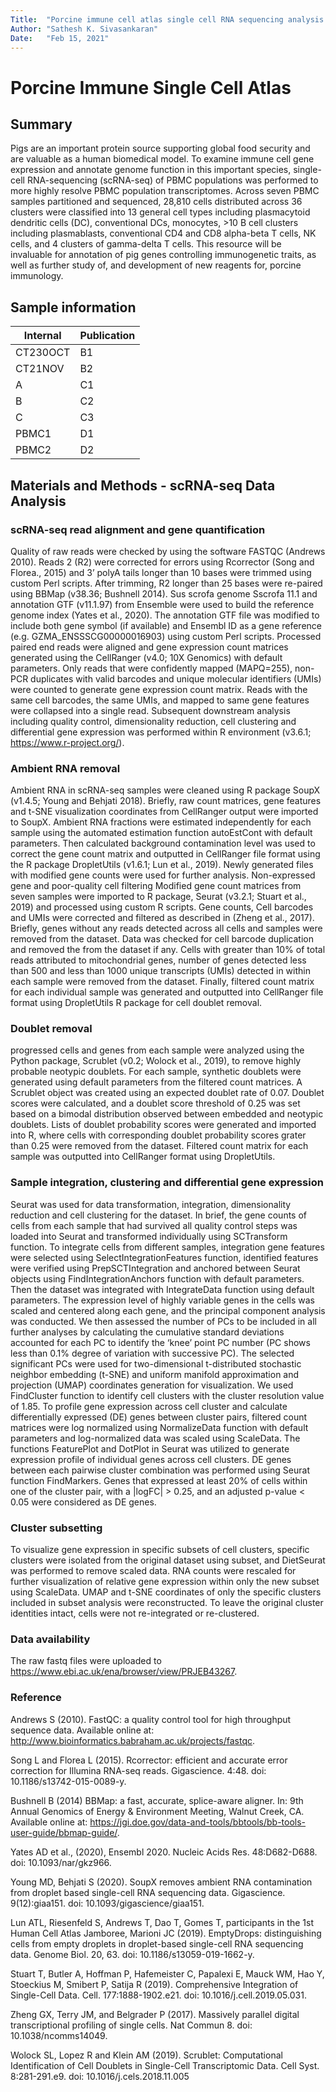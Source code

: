 ```yaml
---
Title:  "Porcine immune cell atlas single cell RNA sequencing analysis pipeline"
Author: "Sathesh K. Sivasankaran"
Date:   "Feb 15, 2021"
---
```


# Porcine Immune Single Cell Atlas

## Summary
Pigs are an important protein source supporting global food security and are valuable as a human biomedical model. To examine immune cell gene expression and annotate genome function in this important species, single-cell RNA-sequencing (scRNA-seq) of PBMC populations was performed to more highly resolve PBMC population transcriptomes. Across seven PBMC samples partitioned and sequenced, 28,810 cells distributed across 36 clusters were classified into 13 general cell types including plasmacytoid dendritic cells (DC), conventional DCs, monocytes, >10 B cell clusters including plasmablasts, conventional CD4 and CD8 alpha-beta T cells, NK cells, and 4 clusters of gamma-delta T cells. This resource will be invaluable for annotation of pig genes controlling immunogenetic traits, as well as further study of, and development of new reagents for, porcine immunology.

## Sample information
| Internal | Publication |
|----------|-------------|
| CT230OCT | B1          |
| CT21NOV  | B2          |
| A        | C1          |
| B        | C2          |
| C        | C3          |
| PBMC1    | D1          |
| PBMC2    | D2          |

## Materials and Methods - scRNA-seq Data Analysis
### scRNA-seq read alignment and gene quantification
Quality of raw reads were checked by using the software FASTQC (Andrews 2010). Reads 2 (R2) were corrected for errors using Rcorrector (Song and Florea., 2015) and 3’ polyA tails longer than 10 bases were trimmed using custom Perl scripts. After trimming, R2 longer than 25 bases were re-paired using BBMap (v38.36; Bushnell 2014). Sus scrofa genome Sscrofa 11.1 and annotation GTF (v11.1.97) from Ensemble were used to build the reference genome index (Yates et al., 2020). The annotation GTF file was modified to include both gene symbol (if available) and Ensembl ID as a gene reference (e.g. GZMA_ENSSSCG00000016903) using custom Perl scripts. Processed paired end reads were aligned and gene expression count matrices generated using the CellRanger (v4.0; 10X Genomics) with default parameters. Only reads that were confidently mapped (MAPQ=255), non-PCR duplicates with valid barcodes and unique molecular identifiers (UMIs) were counted to generate gene expression count matrix. Reads with the same cell barcodes, the same UMIs, and mapped to same gene features were collapsed into a single read. Subsequent downstream analysis including quality control, dimensionality reduction, cell clustering and differential gene expression was performed within R environment (v3.6.1; https://www.r-project.org/).

### Ambient RNA removal
Ambient RNA in scRNA-seq samples were cleaned using R package SoupX (v1.4.5; Young and Behjati 2018). Briefly, raw count matrices, gene features and t-SNE visualization coordinates from CellRanger output were imported to SoupX. Ambient RNA fractions were estimated independently for each sample using the automated estimation function autoEstCont with default parameters. Then calculated background contamination level was used to correct the gene count matrix and outputted in CellRanger file format using the R package DropletUtils (v1.6.1; Lun et al., 2019). Newly generated files with modified gene counts were used for further analysis.
Non-expressed gene and poor-quality cell filtering
Modified gene count matrices from seven samples were imported to R package, Seurat (v3.2.1; Stuart et al., 2019) and processed using custom R scripts. Gene counts, Cell barcodes and UMIs were corrected and filtered as described in (Zheng et al., 2017). Briefly, genes without any reads detected across all cells and samples were removed from the dataset. Data was checked for cell barcode duplication and removed the from the dataset if any. Cells with greater than 10% of total reads attributed to mitochondrial genes, number of genes detected less than 500 and less than 1000 unique transcripts (UMIs) detected in within each sample were removed from the dataset. Finally, filtered count matrix for each individual sample was generated and outputted into CellRanger file format using DropletUtils R package for cell doublet removal.

### Doublet removal
progressed cells and genes from each sample were analyzed using the Python package, Scrublet (v0.2; Wolock et al., 2019), to remove highly probable neotypic doublets. For each sample, synthetic doublets were generated using default parameters from the filtered count matrices. A Scrublet object was created using an expected doublet rate of 0.07. Doublet scores were calculated, and a doublet score threshold of 0.25 was set based on a bimodal distribution observed between embedded and neotypic doublets. Lists of doublet probability scores were generated and imported into R, where cells with corresponding doublet probability scores grater than 0.25 were removed from the dataset. Filtered count matrix for each sample was outputted into CellRanger format using DropletUtils.

### Sample integration, clustering and differential gene expression
Seurat was used for data transformation, integration, dimensionality reduction and cell clustering for the dataset. In brief, the gene counts of cells from each sample that had survived all quality control steps was loaded into Seurat and transformed individually using SCTransform function. To integrate cells from different samples, integration gene features were selected using SelectIntegrationFeatures function, identified features were verified using PrepSCTIntegration and anchored between Seurat objects using FindIntegrationAnchors function with default parameters. Then the dataset was integrated with IntegrateData function using default parameters. The expression level of highly variable genes in the cells was scaled and centered along each gene, and the principal component analysis was conducted. We then assessed the number of PCs to be included in all further analyses by calculating the cumulative standard deviations accounted for each PC to identify the ‘knee’ point PC number (PC shows less than 0.1% degree of variation with successive PC). The selected significant PCs were used for two-dimensional t-distributed stochastic neighbor embedding (t-SNE) and uniform manifold approximation and projection (UMAP) coordinates generation for visualization.
We used FindCluster function to identify cell clusters with the cluster resolution value of 1.85. To profile gene expression across cell cluster and calculate differentially expressed (DE) genes between cluster pairs, filtered count matrices were log normalized using NormalizeData function with default parameters and log-normalized data was scaled using ScaleData. The functions FeaturePlot and DotPlot in Seurat was utilized to generate expression profile of individual genes across cell clusters. DE genes between each pairwise cluster combination was performed using Seurat function FindMarkers. Genes that expressed at least 20% of cells within one of the cluster pair, with a |logFC| > 0.25, and an adjusted p-value < 0.05 were considered as DE genes.

### Cluster subsetting
To visualize gene expression in specific subsets of cell clusters, specific clusters were isolated from the original dataset using subset, and DietSeurat was performed to remove scaled data. RNA counts were rescaled for further visualization of relative gene expression within only the new subset using ScaleData. UMAP and t-SNE coordinates of only the specific clusters included in subset analysis were reconstructed. To leave the original cluster identities intact, cells were not re-integrated or re-clustered.

### Data availability
The raw fastq files were uploaded to https://www.ebi.ac.uk/ena/browser/view/PRJEB43267.

### Reference
Andrews S (2010). FastQC: a quality control tool for high throughput sequence data. Available online at: http://www.bioinformatics.babraham.ac.uk/projects/fastqc.

Song L and Florea L (2015). Rcorrector: efficient and accurate error correction for Illumina RNA-seq reads. Gigascience. 4:48. doi: 10.1186/s13742-015-0089-y.

Bushnell B (2014) BBMap: a fast, accurate, splice-aware aligner. In: 9th Annual Genomics of Energy & Environment Meeting, Walnut Creek, CA. Available online at: https://jgi.doe.gov/data-and-tools/bbtools/bb-tools-user-guide/bbmap-guide/.

Yates AD et al., (2020), Ensembl 2020. Nucleic Acids Res. 48:D682-D688. doi: 10.1093/nar/gkz966.

Young MD, Behjati S (2020). SoupX removes ambient RNA contamination from droplet based single-cell RNA sequencing data. Gigascience. 9(12):giaa151. doi: 10.1093/gigascience/giaa151.

Lun ATL, Riesenfeld S, Andrews T, Dao T, Gomes T, participants in the 1st Human Cell Atlas Jamboree, Marioni JC (2019). EmptyDrops: distinguishing cells from empty droplets in droplet-based single-cell RNA sequencing data. Genome Biol. 20, 63. doi: 10.1186/s13059-019-1662-y.

Stuart T, Butler A, Hoffman P, Hafemeister C, Papalexi E, Mauck WM, Hao Y, Stoeckius M, Smibert P, Satija R (2019). Comprehensive Integration of Single-Cell Data. Cell. 177:1888-1902.e21. doi: 10.1016/j.cell.2019.05.031.

Zheng GX, Terry JM, and Belgrader P (2017). Massively parallel digital transcriptional profiling of single cells. Nat Commun 8. doi: 10.1038/ncomms14049.

Wolock SL, Lopez R and Klein AM (2019). Scrublet: Computational Identification of Cell Doublets in Single-Cell Transcriptomic Data. Cell Syst. 8:281-291.e9. doi: 10.1016/j.cels.2018.11.005
